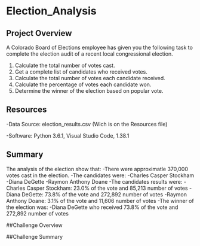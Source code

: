 # Election_Analysis

## Project Overview
A Colorado Board of Elections employee has given you the following task to complete the election audit of a recent local congressional election.

1. Calculate the total number of votes cast.
2. Get a complete list of candidates who received votes.
3. Calculate the total number of votes each candidate received.
4. Calculate the percentage of votes each candidate won.
5. Determine the winner of the election based on popular vote.

## Resources
-Data Source: election_results.csv (Wich is on the Resources file)

-Software: Python 3.6.1, Visual Studio Code, 1.38.1

## Summary 
The analysis of the election show that:
-There were approximatle 370,000 votes cast in the election.
-The candidates were:
  -Charles Casper Stockham
  -Diana DeGette
  -Raymon Anthony Doane
 -The candidates results were:
  -Charles Casper Stockham: 23.0% of the vote and 85,213 number of votes
  -Diana DeGette: 73.8% of the vote and 272,892 number of votes
  -Raymon Anthony Doane: 3.1% of the vote and 11,606 number of votes
  -The winner of the election was:
    -Diana DeGette who received 73.8% of the vote and 272,892 number of votes
 
 ##Challenge Overview
 
 ##Challenge Summary
